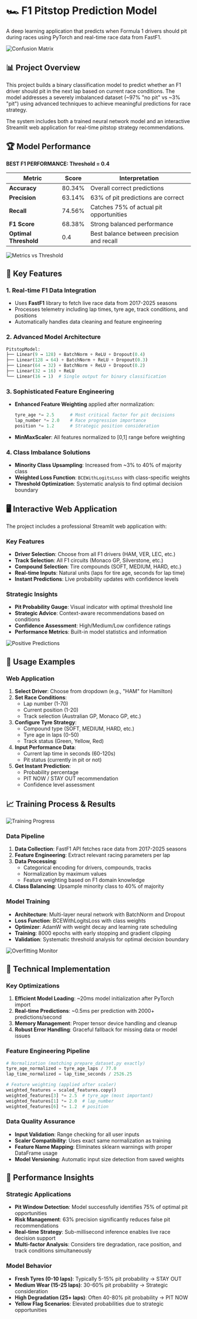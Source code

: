 # 🏎️ F1 Pitstop Prediction Model

A deep learning application that predicts when Formula 1 drivers should pit during races using PyTorch and real-time race data from FastF1.

![Confusion Matrix](images/confusion_matrix_best.png)

## 📊 Project Overview

This project builds a binary classification model to predict whether an F1 driver should pit in the next lap based on current race conditions. The model addresses a severely imbalanced dataset (~97% "no pit" vs ~3% "pit") using advanced techniques to achieve meaningful predictions for race strategy.

The system includes both a trained neural network model and an interactive Streamlit web application for real-time pitstop strategy recommendations.

## 🏆 Model Performance

**BEST F1 PERFORMANCE: Threshold = 0.4**

| Metric | Score | Interpretation |
|--------|-------|----------------|
| **Accuracy** | 80.34% | Overall correct predictions |
| **Precision** | 63.14% | 63% of pit predictions are correct |
| **Recall** | 74.56% | Catches 75% of actual pit opportunities |
| **F1 Score** | 68.38% | Strong balanced performance |
| **Optimal Threshold** | 0.4 | Best balance between precision and recall |

![Metrics vs Threshold](images/metrics_vs_threshold.png)

## 🚀 Key Features

### 1. **Real-time F1 Data Integration**
- Uses **FastF1** library to fetch live race data from 2017-2025 seasons
- Processes telemetry including lap times, tyre age, track conditions, and positions
- Automatically handles data cleaning and feature engineering

### 2. **Advanced Model Architecture**
```python
PitstopModel:
├── Linear(9 → 128) + BatchNorm + ReLU + Dropout(0.4)
├── Linear(128 → 64) + BatchNorm + ReLU + Dropout(0.3)
├── Linear(64 → 32) + BatchNorm + ReLU + Dropout(0.2)
├── Linear(32 → 16) + ReLU
└── Linear(16 → 1)  # Single output for binary classification
```

### 3. **Sophisticated Feature Engineering**
- **Enhanced Feature Weighting** applied after normalization:
  ```python
  tyre_age *= 2.5      # Most critical factor for pit decisions
  lap_number *= 2.0    # Race progression importance
  position *= 1.2      # Strategic position consideration
  ```
- **MinMaxScaler**: All features normalized to [0,1] range before weighting

### 4. **Class Imbalance Solutions**
- **Minority Class Upsampling**: Increased from ~3% to 40% of majority class
- **Weighted Loss Function**: `BCEWithLogitsLoss` with class-specific weights
- **Threshold Optimization**: Systematic analysis to find optimal decision boundary

## 🖥️ Interactive Web Application

The project includes a professional Streamlit web application with:

### Key Features
- **Driver Selection**: Choose from all F1 drivers (HAM, VER, LEC, etc.)
- **Track Selection**: All F1 circuits (Monaco GP, Silverstone, etc.)
- **Compound Selection**: Tire compounds (SOFT, MEDIUM, HARD, etc.)
- **Real-time Inputs**: Natural units (laps for tire age, seconds for lap time)
- **Instant Predictions**: Live probability updates with confidence levels

### Strategic Insights
- **Pit Probability Gauge**: Visual indicator with optimal threshold line
- **Strategic Advice**: Context-aware recommendations based on conditions
- **Confidence Assessment**: High/Medium/Low confidence ratings
- **Performance Metrics**: Built-in model statistics and information

![Positive Predictions](images/positive_predictions.png)

## 🏁 Usage Examples

### Web Application
1. **Select Driver**: Choose from dropdown (e.g., "HAM" for Hamilton)
2. **Set Race Conditions**:
   - Lap number (1-70)
   - Current position (1-20)
   - Track selection (Australian GP, Monaco GP, etc.)
3. **Configure Tyre Strategy**:
   - Compound type (SOFT, MEDIUM, HARD, etc.)
   - Tyre age in laps (0-50)
   - Track status (Green, Yellow, Red)
4. **Input Performance Data**:
   - Current lap time in seconds (60-120s)
   - Pit status (currently in pit or not)
5. **Get Instant Prediction**:
   - Probability percentage
   - PIT NOW / STAY OUT recommendation
   - Confidence level assessment

## 📈 Training Process & Results

![Training Progress](images/learning_rate.png)

### Data Pipeline
1. **Data Collection**: FastF1 API fetches race data from 2017-2025 seasons
2. **Feature Engineering**: Extract relevant racing parameters per lap
3. **Data Processing**:
   - Categorical encoding for drivers, compounds, tracks
   - Normalization by maximum values
   - Feature weighting based on F1 domain knowledge
4. **Class Balancing**: Upsample minority class to 40% of majority

### Model Training
- **Architecture**: Multi-layer neural network with BatchNorm and Dropout
- **Loss Function**: BCEWithLogitsLoss with class weights
- **Optimizer**: AdamW with weight decay and learning rate scheduling
- **Training**: 8000 epochs with early stopping and gradient clipping
- **Validation**: Systematic threshold analysis for optimal decision boundary

![Overfitting Monitor](images/overfitting_monitor.png)

## 🔧 Technical Implementation

### Key Optimizations
1. **Efficient Model Loading**: ~20ms model initialization after PyTorch import
2. **Real-time Predictions**: ~0.5ms per prediction with 2000+ predictions/second
3. **Memory Management**: Proper tensor device handling and cleanup
4. **Robust Error Handling**: Graceful fallback for missing data or model issues

### Feature Engineering Pipeline
```python
# Normalization (matching prepare_dataset.py exactly)
tyre_age_normalized = tyre_age_laps / 77.0
lap_time_normalized = lap_time_seconds / 2526.25

# Feature weighting (applied after scaler)
weighted_features = scaled_features.copy()
weighted_features[3] *= 2.5  # tyre_age (most important)
weighted_features[1] *= 2.0  # lap_number
weighted_features[6] *= 1.2  # position
```

### Data Quality Assurance
- **Input Validation**: Range checking for all user inputs
- **Scaler Compatibility**: Uses exact same normalization as training
- **Feature Name Mapping**: Eliminates sklearn warnings with proper DataFrame usage
- **Model Versioning**: Automatic input size detection from saved weights

## 🚀 Performance Insights

### Strategic Applications
- **Pit Window Detection**: Model successfully identifies 75% of optimal pit opportunities
- **Risk Management**: 63% precision significantly reduces false pit recommendations
- **Real-time Strategy**: Sub-millisecond inference enables live race decision support
- **Multi-factor Analysis**: Considers tire degradation, race position, and track conditions simultaneously

### Model Behavior
- **Fresh Tyres (0-10 laps)**: Typically 5-15% pit probability → STAY OUT
- **Medium Wear (15-25 laps)**: 30-60% pit probability → Strategic consideration
- **High Degradation (25+ laps)**: Often 40-80% pit probability → PIT NOW
- **Yellow Flag Scenarios**: Elevated probabilities due to strategic opportunities

